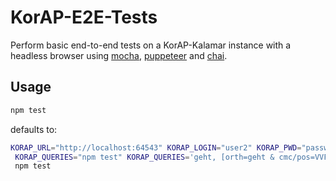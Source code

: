 # KorAP-E2E-Tests

Perform basic end-to-end tests on a KorAP-Kalamar instance with a headless browser using [mocha](https://mochajs.org/), [puppeteer](https://github.com/puppeteer/puppeteer) and [chai](https://www.chaijs.com/).

## Usage

```bash
npm test
```

defaults to:

```bash
KORAP_URL="http://localhost:64543" KORAP_LOGIN="user2" KORAP_PWD="password2"\
 KORAP_QUERIES="npm test" KORAP_QUERIES='geht, [orth=geht & cmc/pos=VVFIN]'\
 npm test
```


